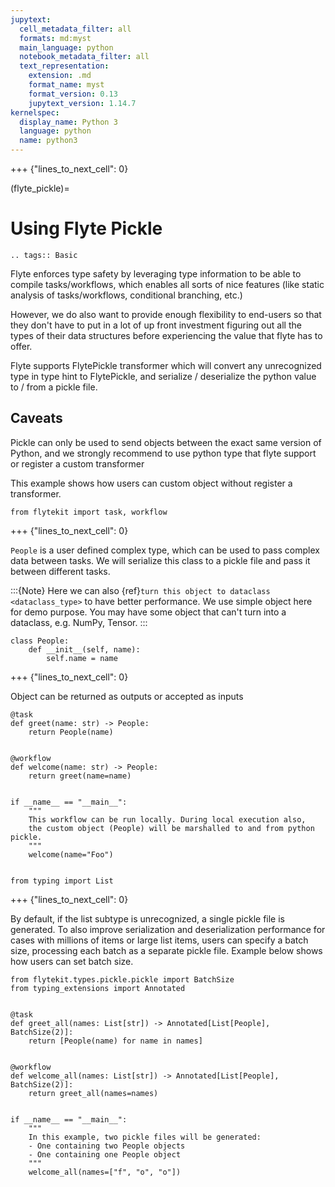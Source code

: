 ```yaml
---
jupytext:
  cell_metadata_filter: all
  formats: md:myst
  main_language: python
  notebook_metadata_filter: all
  text_representation:
    extension: .md
    format_name: myst
    format_version: 0.13
    jupytext_version: 1.14.7
kernelspec:
  display_name: Python 3
  language: python
  name: python3
---
```


+++ {"lines_to_next_cell": 0}

(flyte_pickle)=

# Using Flyte Pickle

```{eval-rst}
.. tags:: Basic
```

Flyte enforces type safety by leveraging type information to be able to compile
tasks/workflows, which enables all sorts of nice features (like static analysis of tasks/workflows, conditional branching, etc.)

However, we do also want to provide enough flexibility to end-users so that they don't have to put in a lot of up front
investment figuring out all the types of their data structures before experiencing the value that flyte has to offer.

Flyte supports FlytePickle transformer which will convert any unrecognized type in type hint to
FlytePickle, and serialize / deserialize the python value to / from a pickle file.

## Caveats

Pickle can only be used to send objects between the exact same version of Python,
and we strongly recommend to use python type that flyte support or register a custom transformer

This example shows how users can custom object without register a transformer.

```{code-cell}
from flytekit import task, workflow
```

+++ {"lines_to_next_cell": 0}

`People` is a user defined complex type, which can be used to pass complex data between tasks.
We will serialize this class to a pickle file and pass it between different tasks.

:::{Note}
Here we can also {ref}`turn this object to dataclass <dataclass_type>` to have better performance.
We use simple object here for demo purpose.
You may have some object that can't turn into a dataclass, e.g. NumPy, Tensor.
:::

```{code-cell}
class People:
    def __init__(self, name):
        self.name = name
```

+++ {"lines_to_next_cell": 0}

Object can be returned as outputs or accepted as inputs

```{code-cell}
@task
def greet(name: str) -> People:
    return People(name)


@workflow
def welcome(name: str) -> People:
    return greet(name=name)


if __name__ == "__main__":
    """
    This workflow can be run locally. During local execution also,
    the custom object (People) will be marshalled to and from python pickle.
    """
    welcome(name="Foo")


from typing import List
```

+++ {"lines_to_next_cell": 0}

By default, if the list subtype is unrecognized, a single pickle file is generated.
To also improve serialization and deserialization performance for cases with millions of items or large list items,
users can specify a batch size, processing each batch as a separate pickle file.
Example below shows how users can set batch size.

```{code-cell}
from flytekit.types.pickle.pickle import BatchSize
from typing_extensions import Annotated


@task
def greet_all(names: List[str]) -> Annotated[List[People], BatchSize(2)]:
    return [People(name) for name in names]


@workflow
def welcome_all(names: List[str]) -> Annotated[List[People], BatchSize(2)]:
    return greet_all(names=names)


if __name__ == "__main__":
    """
    In this example, two pickle files will be generated:
    - One containing two People objects
    - One containing one People object
    """
    welcome_all(names=["f", "o", "o"])
```
